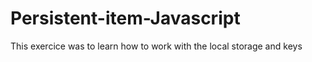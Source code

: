 # Persistent-item-Javascript
This exercice was to learn how to work with the local storage and keys
